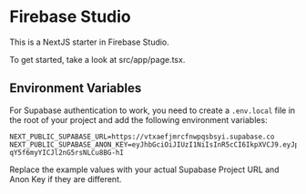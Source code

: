 # Firebase Studio

This is a NextJS starter in Firebase Studio.

To get started, take a look at src/app/page.tsx.

## Environment Variables

For Supabase authentication to work, you need to create a `.env.local` file in the root of your project and add the following environment variables:

```
NEXT_PUBLIC_SUPABASE_URL=https://vtxaefjmrcfnwpqsbsyi.supabase.co
NEXT_PUBLIC_SUPABASE_ANON_KEY=eyJhbGciOiJIUzI1NiIsInR5cCI6IkpXVCJ9.eyJpc3MiOiJzdXBhYmFzZSIsInJlZiI6InZ0eGFlZmptcmNmbndwcXNic3lpIiwicm9sZSI6ImFub24iLCJpYXQiOjE3NDc0NTcwNDAsImV4cCI6MjA2MzAzMzA0MH0.JeukfKqEHDhPAm-qY5f6myYICJl2nG5rsNLCu8BG-hI
```

Replace the example values with your actual Supabase Project URL and Anon Key if they are different.
